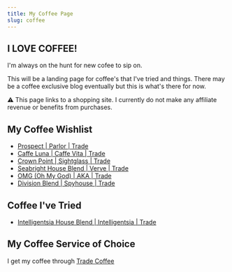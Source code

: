 ```yaml
---
title: My Coffee Page
slug: coffee
---
```


## I LOVE COFFEE!

I'm always on the hunt for new cofee to sip on. 

This will be a landing page for coffee's that I've tried and things. There may be a coffee exclusive blog eventually but this is what's there for now.

<p class="notification is-grey-light">
⚠️ This page links to a shopping site. I currently do not make any affiliate revenue or benefits from purchases. 
</p>

## My Coffee Wishlist
- [Prospect | Parlor | Trade](https://www.tradecoffeeco.com/prospect/p/103)
- [Caffe Luna | Caffe Vita | Trade](https://www.tradecoffeeco.com/caffe-luna/p/415)
- [Crown Point | Sightglass | Trade](https://www.tradecoffeeco.com/crown-point/p/473)
- [Seabright House Blend  | Verve | Trade](https://www.tradecoffeeco.com/seabright/p/125)
- [OMG (Oh My God) | AKA | Trade](https://www.tradecoffeeco.com/omg-oh-my-god/p/239)
- [Division Blend | Spyhouse | Trade](https://www.tradecoffeeco.com/divison-blend-guatemala-mexico/p/229)

## Coffee I've Tried
- [Intelligentsia House Blend | Intelligentsia | Trade](https://www.tradecoffeeco.com/intelligentsia-house-blend/p/629)

## My Coffee Service of Choice

I get my coffee through [Trade Coffee](https://drinktrade.com)
